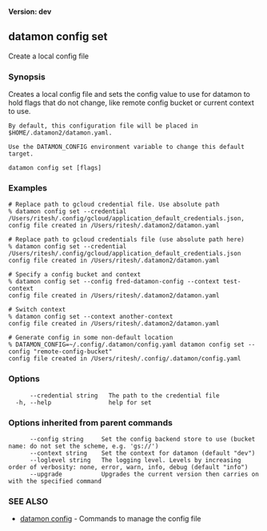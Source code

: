 **Version: dev**

## datamon config set

Create a local config file

### Synopsis

Creates a local config file and sets the config value to use for datamon to hold flags that do not change, like remote config bucket or current context to use.

	By default, this configuration file will be placed in $HOME/.datamon2/datamon.yaml.

	Use the DATAMON_CONFIG environment variable to change this default target.
	

```
datamon config set [flags]
```

### Examples

```
# Replace path to gcloud credential file. Use absolute path
% datamon config set --credential /Users/ritesh/.config/gcloud/application_default_credentials.json,
config file created in /Users/ritesh/.datamon2/datamon.yaml

# Replace path to gcloud credentials file (use absolute path here)
% datamon config set --credential /Users/ritesh/.config/gcloud/application_default_credentials.json
config file created in /Users/ritesh/.datamon2/datamon.yaml

# Specify a config bucket and context
% datamon config set --config fred-datamon-config --context test-context
config file created in /Users/ritesh/.datamon2/datamon.yaml

# Switch context
% datamon config set --context another-context
config file created in /Users/ritesh/.datamon2/datamon.yaml

# Generate config in some non-default location
% DATAMON_CONFIG=~/.config/.datamon/config.yaml datamon config set --config "remote-config-bucket"
config file created in /Users/ritesh/.config/.datamon/config.yaml

```

### Options

```
      --credential string   The path to the credential file
  -h, --help                help for set
```

### Options inherited from parent commands

```
      --config string     Set the config backend store to use (bucket name: do not set the scheme, e.g. 'gs://')
      --context string    Set the context for datamon (default "dev")
      --loglevel string   The logging level. Levels by increasing order of verbosity: none, error, warn, info, debug (default "info")
      --upgrade           Upgrades the current version then carries on with the specified command
```

### SEE ALSO

* [datamon config](datamon_config.md)	 - Commands to manage the config file

